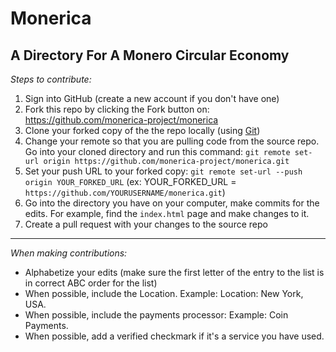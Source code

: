 # Monerica

A Directory For A Monero Circular Economy
--------------

*Steps to contribute:*

1) Sign into GitHub (create a new account if you don't have one)
2) Fork this repo by clicking the Fork button on: https://github.com/monerica-project/monerica
3) Clone your forked copy of the the repo locally (using [Git](https://git-scm.com/))
4) Change your remote so that you are pulling code from the source repo. Go into your cloned directory and run this command: `git remote set-url origin https://github.com/monerica-project/monerica.git`
5) Set your push URL to your forked copy: `git remote set-url --push origin YOUR_FORKED_URL` (ex: YOUR_FORKED_URL = `https://github.com/YOURUSERNAME/monerica.git`)
6) Go into the directory you have on your computer, make commits for the edits. For example, find the `index.html` page and make changes to it.
7) Create a pull request with your changes to the source repo

--------------

*When making contributions:*

- Alphabetize your edits (make sure the first letter of the entry to the list is in correct ABC order for the list)
- When possible, include the Location. Example: Location: New York, USA.
- When possible, include the payments processor: Example: Coin Payments.
- When possible, add a verified checkmark if it's a service you have used.
